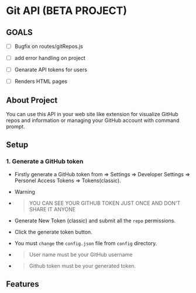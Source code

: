 # Git API (BETA PROJECT)

## GOALS

- [ ] Bugfix on routes/gitRepos.js
- [ ] add error handling on project
- [ ] Genarate API tokens for users
- [ ] Renders HTML pages


## About Project
You can use this API in your web site like extension for visualize GitHub repos and information or managing your GitHub account with command prompt.

## Setup

### 1. Generate a GitHub token 
- Firstly generate a GitHub token from => Settings => Developer Settings => Personel Access Tokens => Tokens(classic).
- > [!Warning]
- > YOU CAN SEE YOUR GITHUB TOKEN JUST ONCE AND DON'T SHARE IT ANYONE

- Generate New Token (classic) and submit all the `repo` permissions.
- Click the generate token button.

- You must `change` the `config.json` file from `config` directory.

- > User name must be your GitHub username
- > Github token must be your generated token.

## Features
